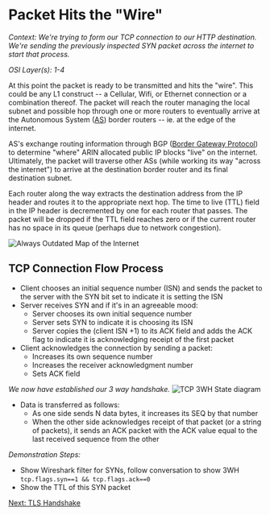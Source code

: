 # Packet Hits the "Wire"

_Context: We're trying to form our TCP connection to our HTTP destination. We're sending the previously inspected SYN packet across the internet to start that process._

_OSI Layer(s): 1-4_

At this point the packet is ready to be transmitted and hits the "wire". This could be any L1 construct -- a Cellular, Wifi, or Ethernet connection or a combination thereof. The packet will reach the router managing the local subnet and possible hop through one or more routers to eventually arrive at the Autonomous System ([AS](https://en.wikipedia.org/wiki/Autonomous_system_(Internet))) border routers -- ie. at the edge of the internet. 

AS's exchange routing information through BGP ([Border Gateway Protocol](https://en.wikipedia.org/wiki/Border_Gateway_Protocol)) to determine "where" ARIN allocated public IP blocks "live" on the internet. Ultimately, the packet will traverse other ASs (while working its way "across the internet") to arrive at the destination border router and its final destination subnet.

Each router along the way extracts the destination address from the IP header and routes it to the appropriate next hop. The time to live (TTL) field in the IP header is decremented by one for each router that passes. The packet will be dropped if the TTL field reaches zero or if the current router has no space in its queue (perhaps due to network congestion).

![Always Outdated Map of the Internet](https://upload.wikimedia.org/wikipedia/commons/c/cf/NetTransformer_Internet_BGP_map.jpg)

## TCP Connection Flow Process

* Client chooses an initial sequence number (ISN) and sends the packet to the server with the SYN bit set to indicate it is setting the ISN
* Server receives SYN and if it's in an agreeable mood:
  * Server chooses its own initial sequence number
  * Server sets SYN to indicate it is choosing its ISN
  * Server copies the (client ISN +1) to its ACK field and adds the ACK flag to indicate it is acknowledging receipt of the first packet
* Client acknowledges the connection by sending a packet:
  * Increases its own sequence number
  * Increases the receiver acknowledgment number
  * Sets ACK field

*We now have established our 3 way handshake.*
![TCP 3WH State diagram](https://cdn-images-1.medium.com/max/1306/1*n22QJMww4vGw_MrlZbysLg.png)

* Data is transferred as follows:
  * As one side sends N data bytes, it increases its SEQ by that number
  * When the other side acknowledges receipt of that packet (or a string of packets), it sends an ACK packet with the ACK value equal to the last received sequence from the other

_Demonstration Steps:_
* Show Wireshark filter for SYNs, follow conversation to show 3WH
``tcp.flags.syn==1 && tcp.flags.ack==0``
* Show the TTL of this SYN packet

[Next: TLS Handshake](./8-TLShandshake.md)

